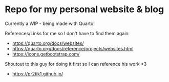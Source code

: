 # Repo for my personal website & blog

Currently a WIP - being made with Quarto!

References/Links for me so I don't have to find them again:
- https://quarto.org/docs/websites/
- https://quarto.org/docs/reference/projects/websites.html
- https://icons.getbootstrap.com/

Shoutout to this guy for doing it first so I can reference his work <3
- https://pr2tik1.github.io/
